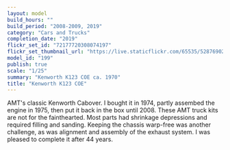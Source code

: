 ```yaml
---
layout: model
build_hours: ""
build_period: "2008-2009, 2019"
category: "Cars and Trucks"
completion_date: "2019"
flickr_set_id: "72177720308074197"
flickr_set_thumbnail_url: "https://live.staticflickr.com/65535/52876902418_73d2e11951_m.jpg"
model_id: "199"
publish: true
scale: "1/25"
summary: "Kenworth K123 COE ca. 1970"
title: "Kenworth K123 COE"
---
```


AMT's classic Kenworth Cabover. I bought it in 1974, partly assembed the engine in 1975, then put it back in the box until 2008. These AMT truck kits are not for the fainthearted. Most parts had shrinkage depressions and required filling and sanding. Keeping the chassis warp-free was another challenge, as was alignment and assembly of the exhaust system. I was pleased to complete it after 44 years.
